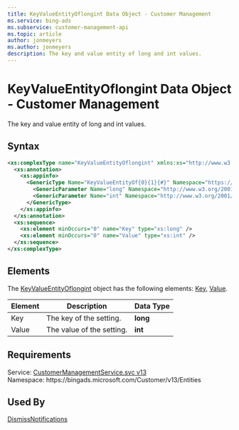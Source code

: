 ```yaml
---
title: KeyValueEntityOflongint Data Object - Customer Management
ms.service: bing-ads
ms.subservice: customer-management-api
ms.topic: article
author: jonmeyers
ms.author: jonmeyers
description: The key and value entity of long and int values.
---
```

# KeyValueEntityOflongint Data Object - Customer Management
The key and value entity of long and int values.

## Syntax
```xml
<xs:complexType name="KeyValueEntityOflongint" xmlns:xs="http://www.w3.org/2001/XMLSchema">
  <xs:annotation>
    <xs:appinfo>
      <GenericType Name="KeyValueEntityOf{0}{1}{#}" Namespace="https://bingads.microsoft.com/Customer/v13/Entities" xmlns="http://schemas.microsoft.com/2003/10/Serialization/">
        <GenericParameter Name="long" Namespace="http://www.w3.org/2001/XMLSchema" />
        <GenericParameter Name="int" Namespace="http://www.w3.org/2001/XMLSchema" />
      </GenericType>
    </xs:appinfo>
  </xs:annotation>
  <xs:sequence>
    <xs:element minOccurs="0" name="Key" type="xs:long" />
    <xs:element minOccurs="0" name="Value" type="xs:int" />
  </xs:sequence>
</xs:complexType>
```

## <a name="elements"></a>Elements

The [KeyValueEntityOflongint](keyvalueentityoflongint.md) object has the following elements: [Key](#key), [Value](#value).

|Element|Description|Data Type|
|-----------|---------------|-------------|
|<a name="key"></a>Key|The key of the setting.|**long**|
|<a name="value"></a>Value|The value of the setting.|**int**|

## Requirements
Service: [CustomerManagementService.svc v13](https://clientcenter.api.bingads.microsoft.com/Api/CustomerManagement/v13/CustomerManagementService.svc)  
Namespace: https\://bingads.microsoft.com/Customer/v13/Entities  

## Used By
[DismissNotifications](dismissnotifications.md)  
